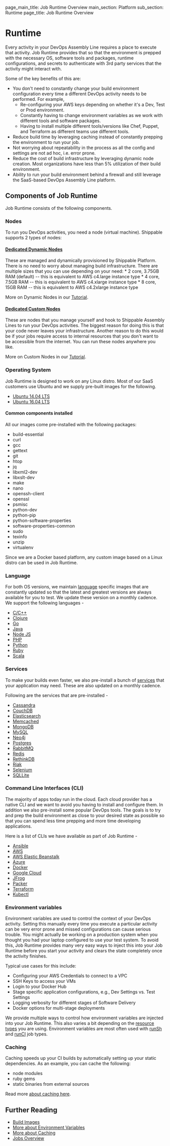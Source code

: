 page_main_title: Job Runtime Overview
main_section: Platform
sub_section: Runtime
page_title: Job Runtime Overview

# Runtime
Every activity in your DevOps Assembly Line requires a place to execute that activity. Job Runtime provides that so that the environment is prepped with the necessary OS, software tools and packages, runtime configurations, and secrets to authenticate with 3rd party services that the activity might interact with.

Some of the key benefits of this are:

* You don't need to constantly change your build environment configuration every time a different DevOps activity needs to be performed. For example,
	* Re-configuring your AWS keys depending on whether it's a Dev, Test or Prod environment.
	* Constantly having to change environment variables as we work with different tools and software packages.
	* Having to install multiple different tools/versions like Chef, Puppet, and Terraform as different teams use different tools.
* Reduce build time by leveraging caching instead of constantly prepping the environment to run your job.
* Not worrying about repeatability in the process as all the config and settings are not ad hoc, i.e. error prone.
* Reduce the cost of build infrastructure by leveraging dynamic node creation. Most organizations have less than 5% utilization of their build environment.
* Ability to run your build environment behind a firewall and still leverage the SaaS-based DevOps Assembly Line platform.

## Components of Job Runtime
Job Runtime consists of the following components.

<a name="nodes"></a>
### Nodes
To run you DevOps activities, you need a node (virtual machine). Shippable supports 2 types of nodes:

#### [Dedicated Dynamic Nodes](/platform/tutorial/runtime/dynamic-nodes)
These are managed and dynamically provisioned by Shippable Platform. There is no need to worry about managing build infrastructure. There are multiple sizes that you can use depending on your need:
	* 2 core, 3.75GB RAM (default) -- this is equivalent to AWS c4.large instance type
	* 4 core, 7.5GB RAM -- this is equivalent to AWS c4.xlarge instance type
	* 8 core, 15GB RAM -- this is equivalent to AWS c4.2xlarge instance type

More on Dynamic Nodes in our [Tutorial](/platform/tutorial/runtime/dynamic-nodes/).

#### [Dedicated Custom Nodes](/platform/tutorial/runtime/custom-nodes)
These are nodes that you manage yourself and hook to Shippable Assembly Lines to run your DevOps activities. The biggest reason for doing this is that your code never leaves your infrastructure. Another reason to do this would be if your jobs require access to internal resources that you don't want to be accessible from the internet. You can run these nodes anywhere you like.

More on Custom Nodes in our [Tutorial](/platform/tutorial/runtime/custom-nodes/). 

<a name="os"></a>
### Operating System
Job Runtime is designed to work on any Linux distro. Most of our SaaS customers use Ubuntu and we supply pre-built images for the following.

* [Ubuntu 14.04 LTS](/platform/runtime/os/ubuntu14)
* [Ubuntu 16.04 LTS](/platform/runtime/os/ubuntu16)

#### Common components installed
All our images come pre-installed with the following packages:

* build-essential
* curl
* gcc
* gettext
* git
* htop
* jq
* libxml2-dev
* libxslt-dev
* make
* nano
* openssh-client
* openssl
* psmisc
* python-dev
* python-pip
* python-software-properties
* software-properties-common
* sudo
* texinfo
* unzip
* virtualenv

Since we are a Docker based platform, any custom image based on a Linux distro can be used in Job Runtime.

<a name="language"></a>
### Language
For both OS versions, we maintain [language](/platform/runtime/language/overview)  specific images that are constantly updated so that the latest and greatest versions are always available for you to test. We update these version on a monthly cadence.
We support the following languages -

* [C/C++](/platform/runtime/language/cplusplus)
* [Clojure](/platform/runtime/language/clojure)
* [Go](/platform/runtime/language/go)
* [Java](/platform/runtime/language/java)
* [Node JS](/platform/runtime/language/nodejs)
* [PHP](/platform/runtime/language/php)
* [Python](/platform/runtime/language/python)
* [Ruby](/platform/runtime/language/ruby)
* [Scala](/platform/runtime/language/scala)

<a name="service"></a>
### Services
To make your builds even faster, we also pre-install a bunch of [services](/platform/runtime/service/overview) that your application may need. These are also updated on a monthly cadence.

Following are the services that are pre-installed -

* [Cassandra](/platform/runtime/service/cassandra)
* [CouchDB](/platform/runtime/service/couchdb)
* [Elasticsearch](/platform/runtime/service/elasticsearch)
* [Memcached](/platform/runtime/service/memcached)
* [MongoDB](/platform/runtime/service/mongodb)
* [MySQL](/platform/runtime/service/mysql)
* [Neo4j](/platform/runtime/service/neo4j)
* [Postgres](/platform/runtime/service/postgres)
* [RabbitMQ](/platform/runtime/service/rabbitmq)
* [Redis](/platform/runtime/service/redis)
* [RethinkDB](/platform/runtime/service/rethinkdb)
* [Riak](/platform/runtime/service/riak)
* [Selenium](/platform/runtime/service/selenium)
* [SQLLite](/platform/runtime/service/sqllite)

<a name="cli"></a>
### Command Line Interfaces (CLI)
The majority of apps today run in the cloud. Each cloud provider has a native CLI and we want to avoid you having to install and configure them. In addition we also pre-install some popular DevOps tools. The goals is to try and prep the build environment as close to your desired state as possible so that you can spend less time prepping and more time developing applications.

Here is a list of CLIs we have available as part of Job Runtime -

* [Ansible](/platform/runtime/cli/ansible)
* [AWS](/platform/runtime/cli/aws)
* [AWS Elastic Beanstalk](/platform/runtime/cli/awseb)
* [Azure](/platform/runtime/cli/azure)
* [Docker](/platform/runtime/cli/docker)
* [Google Cloud](/platform/runtime/cli/gke)
* [JFrog](/platform/runtime/cli/jfrog)
* [Packer](/platform/runtime/cli/packer)
* [Terraform](/platform/runtime/cli/terraform)
* [Kubectl](/platform/runtime/cli/kubectl)

<a name="env"></a>
### Environment variables
Environment variables are used to control the context of your DevOps activity. Setting this manually every time you execute a particular activity can be very error prone and missed configurations can cause serious trouble. You might actually be working on a production system when you thought you had your laptop configured to use your test system. To avoid this, Job Runtime provides many very easy ways to inject this into your Job Runtime before you start your activity and clears the state completely once the activity finishes.

Typical use cases for this include:

* Configuring your AWS Credentials to connect to a VPC
* SSH Keys to access your VMs
* Login to your Docker Hub
* Stage specific application configurations, e.g., Dev Settings vs. Test Settings
* Logging verbosity for different stages of Software Delivery
* Docker options for multi-stage deployments

We provide multiple ways to control how environment variables are injected into your Job Runtime. This also varies a bit depending on the [resource types](/platform/workflow/resource/overview) you are using. Environment variables are most often used with [runSh](/platform/workflow/job/runsh) and [runCI](/platform/workflow/job/runci) job types.

<a name="cache"></a>
### Caching

Caching speeds up your CI builds by automatically setting up your static dependencies. As an example, you can cache the following:

- node modules
- ruby gems
- static binaries from external sources

Read more [about caching here](/platform/tutorial/runtime/caching).

## Further Reading
* [Build Images](/platform/tutorial/runtime/ami-overview)
* [More about Environment Variables](/platform/tutorial/runtime/environment-variables)
* [More about Caching](/platform/tutorial/runtime/caching)
* [Jobs Overview](/platform/workflow/job/overview)
